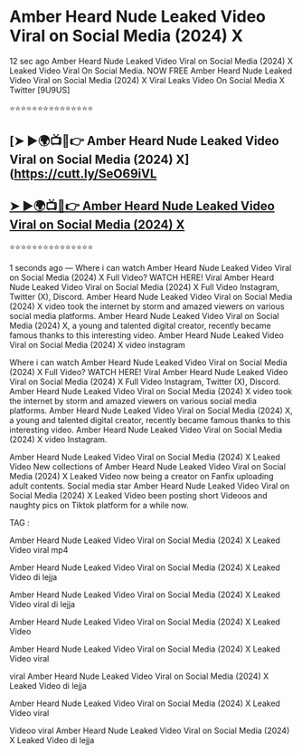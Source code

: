 ﻿# Amber Heard Nude Leaked Video Viral on Social Media (2024) X



12 sec ago Amber Heard Nude Leaked Video Viral on Social Media (2024) X Leaked Video Viral On Social Media. NOW FREE Amber Heard Nude Leaked Video Viral on Social Media (2024) X Viral Leaks Video On Social Media X Twitter [9U9US]

⭐⭐⭐⭐⭐⭐⭐⭐⭐⭐⭐⭐⭐⭐⭐

## [➤ ►🌍📺📱👉 Amber Heard Nude Leaked Video Viral on Social Media (2024) X](https://cutt.ly/SeO69iVL

## [➤ ►🌍📺📱👉 Amber Heard Nude Leaked Video Viral on Social Media (2024) X](https://cutt.ly/SeO69iVL)


⭐⭐⭐⭐⭐⭐⭐⭐⭐⭐⭐⭐⭐⭐⭐



1 seconds ago — Where i can watch Amber Heard Nude Leaked Video Viral on Social Media (2024) X Full Video? WATCH HERE! Viral Amber Heard Nude Leaked Video Viral on Social Media (2024) X Full Video Instagram, Twitter (X), Discord. Amber Heard Nude Leaked Video Viral on Social Media (2024) X video took the internet by storm and amazed viewers on various social media platforms. Amber Heard Nude Leaked Video Viral on Social Media (2024) X, a young and talented digital creator, recently became famous thanks to this interesting video. Amber Heard Nude Leaked Video Viral on Social Media (2024) X video instagram

Where i can watch Amber Heard Nude Leaked Video Viral on Social Media (2024) X Full Video? WATCH HERE! Viral Amber Heard Nude Leaked Video Viral on Social Media (2024) X Full Video Instagram, Twitter (X), Discord. Amber Heard Nude Leaked Video Viral on Social Media (2024) X video took the internet by storm and amazed viewers on various social media platforms. Amber Heard Nude Leaked Video Viral on Social Media (2024) X, a young and talented digital creator, recently became famous thanks to this interesting video. Amber Heard Nude Leaked Video Viral on Social Media (2024) X video Instagram.

Amber Heard Nude Leaked Video Viral on Social Media (2024) X Leaked Video New collections of Amber Heard Nude Leaked Video Viral on Social Media (2024) X Leaked Video now being a creator on Fanfix uploading adult contents. Social media star Amber Heard Nude Leaked Video Viral on Social Media (2024) X Leaked Video been posting short Videoos and naughty pics on Tiktok platform for a while now.

TAG :

 

Amber Heard Nude Leaked Video Viral on Social Media (2024) X Leaked Video viral mp4

 

Amber Heard Nude Leaked Video Viral on Social Media (2024) X Leaked Video di lejja

 

Amber Heard Nude Leaked Video Viral on Social Media (2024) X Leaked Video viral di lejja

 

Amber Heard Nude Leaked Video Viral on Social Media (2024) X Leaked Video

 

Amber Heard Nude Leaked Video Viral on Social Media (2024) X Leaked Video viral

 

viral Amber Heard Nude Leaked Video Viral on Social Media (2024) X Leaked Video di lejja

 

Amber Heard Nude Leaked Video Viral on Social Media (2024) X Leaked Video viral

 

Videoo viral Amber Heard Nude Leaked Video Viral on Social Media (2024) X Leaked Video di lejja